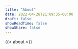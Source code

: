 ```yaml
---
title: "About"
date: 2022-04-28T21:09:35+08:00
draft: false
showReadTime: false
showShare: false
---
```


{{< about >}}
